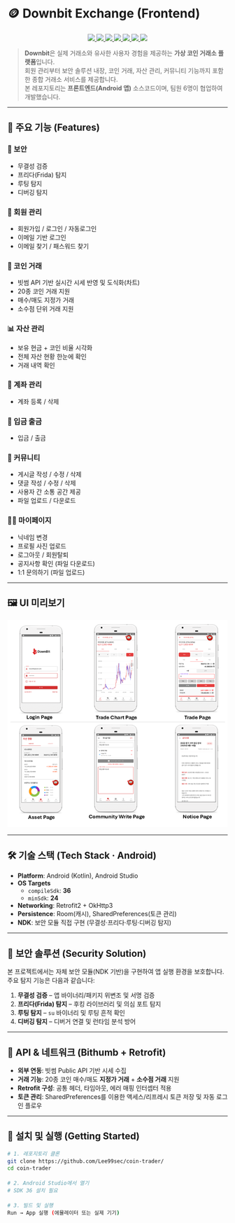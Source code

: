 # 🪙 Downbit Exchange (Frontend)


<p align="center">
  <a href="https://kotlinlang.org">
    <img src="https://img.shields.io/badge/Kotlin-1.9.0-purple?logo=kotlin"/>
  </a>
  <a href="https://developer.android.com">
    <img src="https://img.shields.io/badge/Android-16-green?logo=android"/>
  </a>
  <a href="https://developer.android.com/jetpack/compose">
    <img src="https://img.shields.io/badge/Jetpack_Compose-UI-blue?logo=jetpackcompose"/>
  </a>
  <a href="https://square.github.io/retrofit/">
    <img src="https://img.shields.io/badge/Retrofit2-Networking-orange"/>
  </a>
  <a href="https://square.github.io/okhttp/">
    <img src="https://img.shields.io/badge/OkHttp3-Networking-lightgrey"/>
  </a>
  <a href="https://developer.android.com/training/data-storage/room">
    <img src="https://img.shields.io/badge/Room-Database-yellow"/>
  </a>
  <a href="https://developer.android.com/ndk">
    <img src="https://img.shields.io/badge/NDK-Security-red"/>
  </a>
</p>

> **Downbit**은 실제 거래소와 유사한 사용자 경험을 제공하는 **가상 코인 거래소 플랫폼**입니다.  
> 회원 관리부터 보안 솔루션 내장, 코인 거래, 자산 관리, 커뮤니티 기능까지 포함한 종합 거래소 서비스를 제공합니다.  
> 본 레포지토리는 **프론트엔드(Android 앱)** 소스코드이며, 팀원 6명이 협업하여 개발했습니다.

---

## 📌 주요 기능 (Features)

### 🔐 보안
- 무결성 검증
- 프리다(Frida) 탐지
- 루팅 탐지
- 디버깅 탐지

### 👤 회원 관리
- 회원가입 / 로그인 / 자동로그인
- 이메일 기반 로그인
- 이메일 찾기 / 패스워드 찾기

### 💱 코인 거래
- 빗썸 API 기반 실시간 시세 반영 및 도식화(차트)
- 20종 코인 거래 지원
- 매수/매도 지정가 거래
- 소수점 단위 거래 지원

### 📊 자산 관리
- 보유 현금 + 코인 비율 시각화
- 전체 자산 현황 한눈에 확인
- 거래 내역 확인

### 🏦 계좌 관리
- 계좌 등록 / 삭제

### 💸 입금 출금
- 입금 / 출금

### 💬 커뮤니티
- 게시글 작성 / 수정 / 삭제
- 댓글 작성 / 수정 / 삭제
- 사용자 간 소통 공간 제공
- 파일 업로드 / 다운로드

### 🙍‍♂️ 마이페이지
- 닉네임 변경
- 프로필 사진 업로드
- 로그아웃 / 회원탈퇴
- 공지사항 확인 (파일 다운로드)
- 1:1 문의하기 (파일 업로드)

---

## 🖼 UI 미리보기

![예시 화면](docs/Sample-screen.png)

---

## 🛠 기술 스택 (Tech Stack · Android)

- **Platform**: Android (Kotlin), Android Studio
- **OS Targets**
  - `compileSdk`: **36**  
  - `minSdk`: **24**  
- **Networking**: Retrofit2 + OkHttp3  
- **Persistence**: Room(캐시), SharedPreferences(토큰 관리)  
- **NDK**: 보안 모듈 직접 구현 (무결성·프리다·루팅·디버깅 탐지)  

---

## 🔐 보안 솔루션 (Security Solution)

본 프로젝트에서는 자체 보안 모듈(NDK 기반)을 구현하여 앱 실행 환경을 보호합니다.  
주요 탐지 기능은 다음과 같습니다:

1. **무결성 검증** – 앱 바이너리/패키지 위변조 및 서명 검증  
2. **프리다(Frida) 탐지** – 후킹 라이브러리 및 의심 포트 탐지  
3. **루팅 탐지** – `su` 바이너리 및 루팅 흔적 확인  
4. **디버깅 탐지** – 디버거 연결 및 런타임 분석 방어  

---

## 🔗 API & 네트워크 (Bithumb + Retrofit)

- **외부 연동**: 빗썸 Public API 기반 시세 수집  
- **거래 기능**: 20종 코인 매수/매도 **지정가 거래** + **소수점 거래** 지원  
- **Retrofit 구성**: 공통 헤더, 타임아웃, 에러 매핑 인터셉터 적용  
- **토큰 관리**: SharedPreferences를 이용한 액세스/리프레시 토큰 저장 및 자동 로그인 플로우  

---

## 🚀 설치 및 실행 (Getting Started)

```bash
# 1. 레포지토리 클론
git clone https://github.com/Lee99sec/coin-trader/
cd coin-trader

# 2. Android Studio에서 열기
# SDK 36 설치 필요

# 3. 빌드 및 실행
Run → App 실행 (에뮬레이터 또는 실제 기기)
